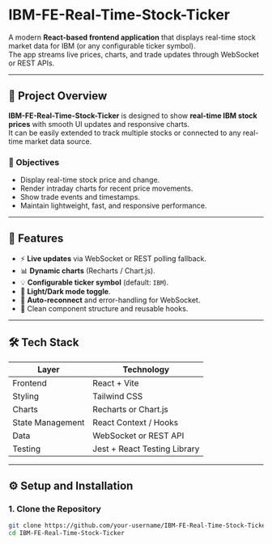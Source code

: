 # IBM-FE-Real-Time-Stock-Ticker

A modern **React-based frontend application** that displays real-time stock market data for IBM (or any configurable ticker symbol).  
The app streams live prices, charts, and trade updates through WebSocket or REST APIs.

---

## 🚀 Project Overview

**IBM-FE-Real-Time-Stock-Ticker** is designed to show **real-time IBM stock prices** with smooth UI updates and responsive charts.  
It can be easily extended to track multiple stocks or connected to any real-time market data source.

### 🎯 Objectives
- Display real-time stock price and change.
- Render intraday charts for recent price movements.
- Show trade events and timestamps.
- Maintain lightweight, fast, and responsive performance.

---

## 🧩 Features

- ⚡ **Live updates** via WebSocket or REST polling fallback.  
- 📊 **Dynamic charts** (Recharts / Chart.js).  
- 💡 **Configurable ticker symbol** (default: `IBM`).  
- 🌙 **Light/Dark mode toggle**.  
- 🔁 **Auto-reconnect** and error-handling for WebSocket.  
- 🧠 Clean component structure and reusable hooks.

---

## 🛠️ Tech Stack

| Layer | Technology |
|-------|-------------|
| Frontend | React + Vite |
| Styling | Tailwind CSS |
| Charts | Recharts or Chart.js |
| State Management | React Context / Hooks |
| Data | WebSocket or REST API |
| Testing | Jest + React Testing Library |

---

## ⚙️ Setup and Installation

### 1. Clone the Repository
```bash
git clone https://github.com/your-username/IBM-FE-Real-Time-Stock-Ticker.git
cd IBM-FE-Real-Time-Stock-Ticker
